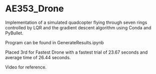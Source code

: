 # AE353_Drone

Implementation of a simulated quadcopter flying through seven rings controlled by LQR and the gradient descent algorithm using Conda and PyBullet.

Program can be found in GenerateResults.ipynb

Placed 3rd for Fastest Drone with a fastest trial of 23.67 seconds and average time of 26.44 seconds.

Video for reference.


